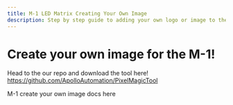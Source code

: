 ```yaml
---
title: M-1 LED Matrix Creating Your Own Image
description: Step by step guide to adding your own logo or image to the M-1 LED Matrix!
---
```

# Create your own image for the M-1!

Head to the our repo and download the tool here! https://github.com/ApolloAutomation/PixelMagicTool

M-1 create your own image docs here

